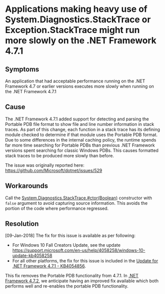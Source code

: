 # Applications making heavy use of System.Diagnostics.StackTrace or Exception.StackTrace might run more slowly on the .NET Framework 4.7.1

## Symptoms

An application that had acceptable performance running on the .NET Framework 4.7 or earlier versions executes more slowly when running on the .NET Framework 4.7.1

## Cause

The .NET Framework 4.7.1 added support for detecting and parsing the Portable PDB file format to show file and line number information in stack traces. As part of this change, each function in a 
stack trace has its defining module checked to determine if that module uses the Portable PDB format. Due to some differences in the internal caching policy, the 
runtime spends far more time searching for Portable PDBs than previous .NET Framework versions spent searching for classic Windows PDBs. This causes formatted stack traces to be
produced more slowly than before. 

The issue was originally reported here: https://github.com/Microsoft/dotnet/issues/529

## Workarounds

Call the [System.Diagnostics.StackTrace.#ctor(Boolean)](https://docs.microsoft.com/dotnet/api/system.diagnostics.stacktrace.-ctor?view=netframework-4.7.1#System_Diagnostics_StackTrace__ctor_System_Boolean_) constructor with `false` argument to avoid capturing source information. This avoids the portion of the code where performance
regressed.

## Resolution

[09-Jan-2018] The fix for this issue is available as per following:
-	For Windows 10 Fall Creators Update, see the update https://support.microsoft.com/en-us/help/4058258/windows-10-update-kb4058258 
-	For all other platforms,  the fix for this issue is included in the  [Update for .NET Framework 4.7.1 - KB4054856](http://go.microsoft.com/fwlink/?LinkId=866028). 

This fix removes the Portable PDB functionality from 4.7.1. In [.NET Framework 4.7.2](http://go.microsoft.com/fwlink/?LinkId=863281), we anticipate having an improved fix available which both performs well and re-enables the portable PDB functionality.



